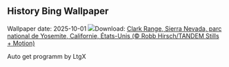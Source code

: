 ## History Bing Wallpaper
Wallpaper date: 2025-10-01
![](https://www.bing.com/th?id=OHR.YosemiteClark_FR-FR2430625241_UHD.jpg&w=1000)Download: [Clark Range, Sierra Nevada, parc national de Yosemite, Californie, États-Unis (© Robb Hirsch/TANDEM Stills + Motion)](https://www.bing.com/th?id=OHR.YosemiteClark_FR-FR2430625241_UHD.jpg)

Auto get programm by LtgX
